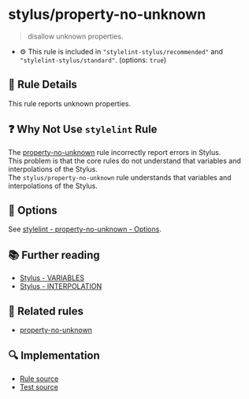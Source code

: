 # stylus/property-no-unknown

> disallow unknown properties.

- :gear: This rule is included in `"stylelint-stylus/recommended"` and `"stylelint-stylus/standard"`. (options: `true`)

## :book: Rule Details

This rule reports unknown properties.

## :question: Why Not Use `stylelint` Rule

The [property-no-unknown] rule incorrectly report errors in Stylus.  
This problem is that the core rules do not understand that variables and interpolations of the Stylus.  
The `stylus/property-no-unknown` rule understands that variables and interpolations of the Stylus.

## :wrench: Options

See [stylelint - property-no-unknown - Options](https://stylelint.io/user-guide/rules/property-no-unknown#options).

## :books: Further reading

- [Stylus - VARIABLES]
- [Stylus - INTERPOLATION]

## :couple: Related rules

- [property-no-unknown]

[property-no-unknown]: https://stylelint.io/user-guide/rules/property-no-unknown
[Stylus - VARIABLES]: https://stylus-lang.com/docs/variables.html
[Stylus - INTERPOLATION]: https://stylus-lang.com/docs/interpolation.html

## :mag: Implementation

- [Rule source](https://github.com/stylus/stylelint-stylus/blob/main/lib/rules/property-no-unknown.js)
- [Test source](https://github.com/stylus/stylelint-stylus/blob/main/tests/lib/rules/property-no-unknown.js)
